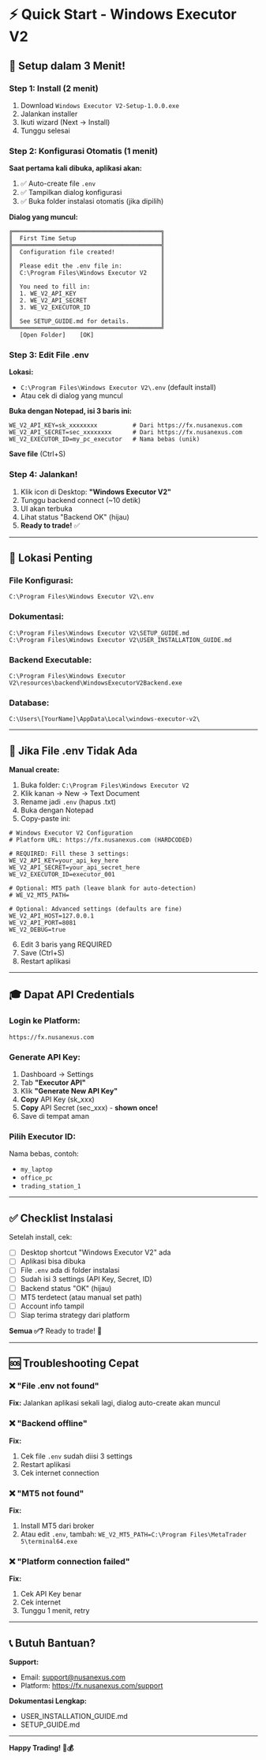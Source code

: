 # ⚡ Quick Start - Windows Executor V2

## 🎯 Setup dalam 3 Menit!

### Step 1: Install (2 menit)
1. Download `Windows Executor V2-Setup-1.0.0.exe`
2. Jalankan installer
3. Ikuti wizard (Next → Install)
4. Tunggu selesai

### Step 2: Konfigurasi Otomatis (1 menit)

**Saat pertama kali dibuka, aplikasi akan:**
1. ✅ Auto-create file `.env` 
2. ✅ Tampilkan dialog konfigurasi
3. ✅ Buka folder instalasi otomatis (jika dipilih)

**Dialog yang muncul:**
```
╔══════════════════════════════════════════╗
║  First Time Setup                        ║
╠══════════════════════════════════════════╣
║  Configuration file created!             ║
║                                          ║
║  Please edit the .env file in:           ║
║  C:\Program Files\Windows Executor V2    ║
║                                          ║
║  You need to fill in:                    ║
║  1. WE_V2_API_KEY                        ║
║  2. WE_V2_API_SECRET                     ║
║  3. WE_V2_EXECUTOR_ID                    ║
║                                          ║
║  See SETUP_GUIDE.md for details.         ║
╚══════════════════════════════════════════╝
   [Open Folder]    [OK]
```

### Step 3: Edit File .env

**Lokasi:** 
- `C:\Program Files\Windows Executor V2\.env` (default install)
- Atau cek di dialog yang muncul

**Buka dengan Notepad, isi 3 baris ini:**

```env
WE_V2_API_KEY=sk_xxxxxxxx          # Dari https://fx.nusanexus.com
WE_V2_API_SECRET=sec_xxxxxxxx      # Dari https://fx.nusanexus.com
WE_V2_EXECUTOR_ID=my_pc_executor   # Nama bebas (unik)
```

**Save file** (Ctrl+S)

### Step 4: Jalankan!

1. Klik icon di Desktop: **"Windows Executor V2"**
2. Tunggu backend connect (~10 detik)
3. UI akan terbuka
4. Lihat status "Backend OK" (hijau)
5. **Ready to trade!** ✅

---

## 📍 Lokasi Penting

### File Konfigurasi:
```
C:\Program Files\Windows Executor V2\.env
```

### Dokumentasi:
```
C:\Program Files\Windows Executor V2\SETUP_GUIDE.md
C:\Program Files\Windows Executor V2\USER_INSTALLATION_GUIDE.md
```

### Backend Executable:
```
C:\Program Files\Windows Executor V2\resources\backend\WindowsExecutorV2Backend.exe
```

### Database:
```
C:\Users\[YourName]\AppData\Local\windows-executor-v2\
```

---

## 🔧 Jika File .env Tidak Ada

**Manual create:**

1. Buka folder: `C:\Program Files\Windows Executor V2`
2. Klik kanan → New → Text Document
3. Rename jadi `.env` (hapus .txt)
4. Buka dengan Notepad
5. Copy-paste ini:

```env
# Windows Executor V2 Configuration
# Platform URL: https://fx.nusanexus.com (HARDCODED)

# REQUIRED: Fill these 3 settings:
WE_V2_API_KEY=your_api_key_here
WE_V2_API_SECRET=your_api_secret_here
WE_V2_EXECUTOR_ID=executor_001

# Optional: MT5 path (leave blank for auto-detection)
# WE_V2_MT5_PATH=

# Optional: Advanced settings (defaults are fine)
WE_V2_API_HOST=127.0.0.1
WE_V2_API_PORT=8081
WE_V2_DEBUG=true
```

6. Edit 3 baris yang REQUIRED
7. Save (Ctrl+S)
8. Restart aplikasi

---

## 🎓 Dapat API Credentials

### Login ke Platform:
```
https://fx.nusanexus.com
```

### Generate API Key:
1. Dashboard → Settings
2. Tab **"Executor API"**
3. Klik **"Generate New API Key"**
4. **Copy** API Key (sk_xxx)
5. **Copy** API Secret (sec_xxx) - **shown once!**
6. Save di tempat aman

### Pilih Executor ID:
Nama bebas, contoh:
- `my_laptop`
- `office_pc`
- `trading_station_1`

---

## ✅ Checklist Instalasi

Setelah install, cek:

- [ ] Desktop shortcut "Windows Executor V2" ada
- [ ] Aplikasi bisa dibuka
- [ ] File `.env` ada di folder instalasi
- [ ] Sudah isi 3 settings (API Key, Secret, ID)
- [ ] Backend status "OK" (hijau)
- [ ] MT5 terdetect (atau manual set path)
- [ ] Account info tampil
- [ ] Siap terima strategy dari platform

**Semua ✅?** Ready to trade! 🚀

---

## 🆘 Troubleshooting Cepat

### ❌ "File .env not found"
**Fix:** Jalankan aplikasi sekali lagi, dialog auto-create akan muncul

### ❌ "Backend offline"
**Fix:** 
1. Cek file `.env` sudah diisi 3 settings
2. Restart aplikasi
3. Cek internet connection

### ❌ "MT5 not found"
**Fix:** 
1. Install MT5 dari broker
2. Atau edit `.env`, tambah: `WE_V2_MT5_PATH=C:\Program Files\MetaTrader 5\terminal64.exe`

### ❌ "Platform connection failed"
**Fix:**
1. Cek API Key benar
2. Cek internet
3. Tunggu 1 menit, retry

---

## 📞 Butuh Bantuan?

**Support:**
- Email: support@nusanexus.com
- Platform: https://fx.nusanexus.com/support

**Dokumentasi Lengkap:**
- USER_INSTALLATION_GUIDE.md
- SETUP_GUIDE.md

---

**Happy Trading! 🚀💰**

